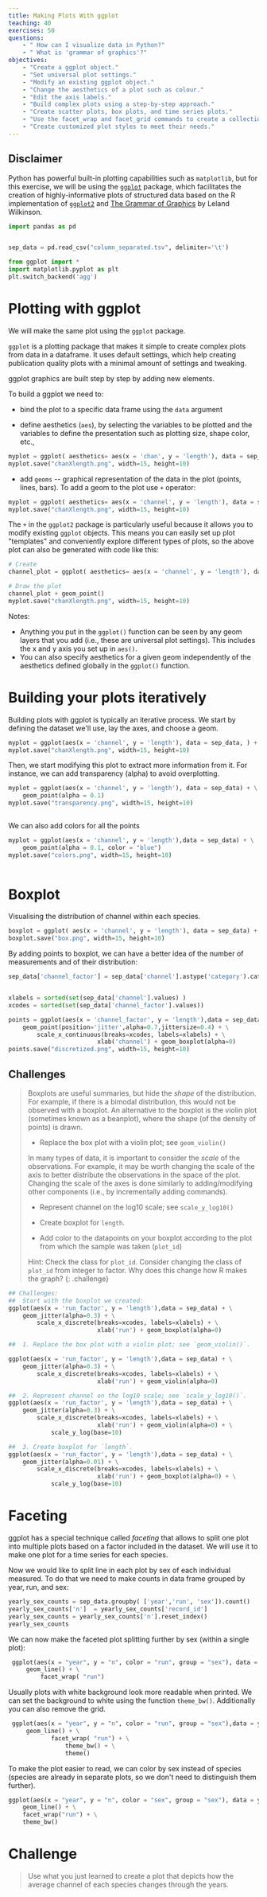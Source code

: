 ```yaml
---
title: Making Plots With ggplot
teaching: 40
exercises: 50
questions:
    - " How can I visualize data in Python?"
    - " What is 'grammar of graphics'?"
objectives:
    - "Create a ggplot object."
    - "Set universal plot settings."
    - "Modify an existing ggplot object."
    - "Change the aesthetics of a plot such as colour."
    - "Edit the axis labels."
    - "Build complex plots using a step-by-step approach."
    - "Create scatter plots, box plots, and time series plots."
    - "Use the facet_wrap and facet_grid commands to create a collection of plots splitting the data by a factor variable."
    - "Create customized plot styles to meet their needs."
---
```


## Disclaimer ##
 Python has powerful built-in plotting capabilities such as `matplotlib`, but for this exercise, we will be using the [`ggplot`](http://ggplot.yhathq.com/) package, which facilitates the creation of highly-informative plots of structured data based on the R implementation of [`ggplot2`](http://ggplot2.org/) and [The Grammar of Graphics](http://link.springer.com/book/10.1007%2F0-387-28695-0) by Leland Wilkinson.




```python
import pandas as pd


sep_data = pd.read_csv("column_separated.tsv", delimiter='\t')

from ggplot import *
import matplotlib.pyplot as plt
plt.switch_backend('agg')
```


# Plotting with ggplot

We will make the same plot using the `ggplot` package.

`ggplot` is a plotting package that makes it simple to create complex plots
from data in a dataframe. It uses default settings, which help creating
publication quality plots with a minimal amount of settings and tweaking.

ggplot graphics are built step by step by adding new elements.

To build a ggplot we need to:

- bind the plot to a specific data frame using the `data` argument




- define aesthetics (`aes`), by selecting the variables to be plotted and the variables to define the presentation
     such as plotting size, shape color, etc.,




```python
myplot = ggplot( aesthetics= aes(x = 'chan', y = 'length'), data = sep_data )
myplot.save("chanXlength.png", width=15, height=10)
```


- add `geoms` -- graphical representation of the data in the plot (points,
     lines, bars). To add a geom to the plot use `+` operator:




```python
myplot = ggplot( aesthetics= aes(x = 'channel', y = 'length'), data = sep_data ) + geom_point()
myplot.save("chanXlength.png", width=15, height=10)
```


The `+` in the `ggplot2` package is particularly useful because it allows you
to modify existing `ggplot` objects. This means you can easily set up plot
"templates" and conveniently explore different types of plots, so the above
plot can also be generated with code like this:




```python
# Create
channel_plot = ggplot( aesthetics= aes(x = 'channel', y = 'length'), data = sep_data ), data = sep_data)

# Draw the plot
channel_plot + geom_point()
myplot.save("chanXlength.png", width=15, height=10)

```


Notes:

- Anything you put in the `ggplot()` function can be seen by any geom layers
  that you add (i.e., these are universal plot settings). This includes the x and
  y axis you set up in `aes()`.
- You can also specify aesthetics for a given geom independently of the
  aesthetics defined globally in the `ggplot()` function.


# Building your plots iteratively

Building plots with ggplot is typically an iterative process. We start by
defining the dataset we'll use, lay the axes, and choose a geom.




```python
myplot = ggplot(aes(x = 'channel', y = 'length'), data = sep_data, ) + geom_point()
myplot.save("chanXlength.png", width=15, height=10)

```


Then, we start modifying this plot to extract more information from it. For
instance, we can add transparency (alpha) to avoid overplotting.




```python
myplot = ggplot(aes(x = 'channel', y = 'length'), data = sep_data) + \
    geom_point(alpha = 0.1)
myplot.save("transparency.png", width=15, height=10)
   
```


We can also add colors for all the points




```python
myplot = ggplot(aes(x = 'channel', y = 'length'),data = sep_data) + \
    geom_point(alpha = 0.1, color = "blue")
myplot.save("colors.png", width=15, height=10)
    
```


# Boxplot

Visualising the distribution of channel within each species.




```python
boxplot = ggplot( aes(x = 'channel', y = 'length'), data = sep_data) + geom_boxplot()
boxplot.save("box.png", width=15, height=10)

```


By adding points to boxplot, we can have a better idea of the number of
measurements and of their distribution:


```python
sep_data['channel_factor'] = sep_data['channel'].astype('category').cat.codes


xlabels = sorted(set(sep_data['channel'].values) )
xcodes = sorted(set(sep_data['channel_factor'].values))

points = ggplot(aes(x = 'channel_factor', y = 'length'),data = sep_data) + \
    geom_point(position='jitter',alpha=0.7,jittersize=0.4) + \
        scale_x_continuous(breaks=xcodes, labels=xlabels) + \
                         xlab('channel') + geom_boxplot(alpha=0)
points.save("discretized.png", width=15, height=10)

```


## Challenges

> Boxplots are useful summaries, but hide the *shape* of the distribution. For
> example, if there is a bimodal distribution, this would not be observed with a
> boxplot. An alternative to the boxplot is the violin plot (sometimes known as a
> beanplot), where the shape (of the density of points) is drawn.
>
> - Replace the box plot with a violin plot; see `geom_violin()`
>
> In many types of data, it is important to consider the *scale* of the
> observations.  For example, it may be worth changing the scale of the axis to
> better distribute the observations in the space of the plot.  Changing the scale
> of the axes is done similarly to adding/modifying other components (i.e., by
> incrementally adding commands).
>
> - Represent channel on the log10 scale; see `scale_y_log10()`
>
> - Create boxplot for `length`.
>
> - Add color to the datapoints on your boxplot according to the plot from which
>   the sample was taken (`plot_id`)
>
> Hint: Check the class for `plot_id`. Consider changing the class of `plot_id`
> from integer to factor. Why does this change how R makes the graph?
{: .challenge}





```python
## Challenges:
##  Start with the boxplot we created:
ggplot(aes(x = 'run_factor', y = 'length'),data = sep_data) + \
    geom_jitter(alpha=0.3) + \
        scale_x_discrete(breaks=xcodes, labels=xlabels) + \
                         xlab('run') + geom_boxplot(alpha=0)
```


```python
##  1. Replace the box plot with a violin plot; see `geom_violin()`.

ggplot(aes(x = 'run_factor', y = 'length'),data = sep_data) + \
    geom_jitter(alpha=0.3) + \
        scale_x_discrete(breaks=xcodes, labels=xlabels) + \
                         xlab('run') + geom_violin(alpha=0)
```


```python
##  2. Represent channel on the log10 scale; see `scale_y_log10()`.
ggplot(aes(x = 'run_factor', y = 'length'),data = sep_data) + \
    geom_jitter(alpha=0.3) + \
        scale_x_discrete(breaks=xcodes, labels=xlabels) + \
                         xlab('run') + geom_violin(alpha=0) + \
            scale_y_log(base=10)
```


```python
##  3. Create boxplot for `length`.
ggplot(aes(x = 'run_factor', y = 'length'),data = sep_data) + \
    geom_jitter(alpha=0.01) + \
        scale_x_discrete(breaks=xcodes, labels=xlabels) + \
                         xlab('run') + geom_boxplot(alpha=0) + \
            scale_y_log(base=10)

```

# Faceting

ggplot has a special technique called *faceting* that allows to split one plot
into multiple plots based on a factor included in the dataset. We will use it to
make one plot for a time series for each species.




Now we would like to split line in each plot by sex of each individual
measured. To do that we need to make counts in data frame grouped by year,
run, and sex:




```python
yearly_sex_counts = sep_data.groupby( ['year','run', 'sex']).count()
yearly_sex_counts['n']  = yearly_sex_counts['record_id']
yearly_sex_counts = yearly_sex_counts['n'].reset_index()
yearly_sex_counts
```


We can now make the faceted plot splitting further by sex (within a single plot):




```python
 ggplot(aes(x = "year", y = "n", color = "run", group = "sex"), data = yearly_sex_counts, ) + \
     geom_line() + \
         facet_wrap( "run")
```


Usually plots with white background look more readable when printed.  We can set
the background to white using the function `theme_bw()`. Additionally you can also remove
the grid.




```python
 ggplot(aes(x = "year", y = "n", color = "run", group = "sex"),data = yearly_sex_counts ) + \
     geom_line() + \
            facet_wrap( "run") + \
                theme_bw() + \
                theme()
```


To make the plot easier to read, we can color by sex instead of species (species
are already in separate plots, so we don't need to distinguish them further).




```python
ggplot(aes(x = "year", y = "n", color = "sex", group = "sex"), data = yearly_sex_counts) + \
    geom_line() + \
    facet_wrap("run") + \
    theme_bw()
```



# Challenge

> Use what you just learned to create a plot that depicts how the average channel
> of each species changes through the years.

<!-- Answer



```python
yearly_channel = sep_data[["year", "run","channel"]].groupby(["year", "run"]).mean().reset_index()
yearly_channel.columns =   ["year", "run","avg_channel"]  
yearly_channel
```


```python
ggplot( aes(x="year", y="avg_channel", color = "run", group = "run"),data = yearly_channel) + \
    geom_line() + \
    facet_wrap("run") + \
    theme_bw()
```


```python
## Plotting time series challenge:
##  Use what you just learned to create a plot that depicts how the
##  average channel of each species changes through the years.

```


The `facet_wrap` geometry extracts plots into an arbitrary number of dimensions
to allow them to cleanly fit on one page. On the other hand, the `facet_grid`
geometry allows you to explicitly specify how you want your plots to be
arranged via formula notation (`rows ~ columns`; a `.` can be used as
a placeholder that indicates only one row or column).

Let's modify the previous plot to compare how the channels of male and females
has changed through time.




```python
## One column, facet by rows
yearly_sex_channel = sep_data[
    ['year','sex','run','channel']].groupby(
    ["year", "sex", "run"]).mean().reset_index()
yearly_sex_channel.columns = ['year','sex','run','avg_channel']
yearly_sex_channel
```


```python
ggplot( aes(x="year", y="avg_channel", color = "run", group = "run"),data = yearly_sex_channel) + \
    geom_line() + \
    facet_grid("sex")
```


```python
# One row, facet by column
ggplot( aes(x="year", y="avg_channel", color = "run", group = "run"),data = yearly_sex_channel) + \
    geom_line() + \
    facet_grid(None, "sex")
```


# Customization

Take a look at the ggplot2 cheat sheet
(https://www.rstudio.com/wp-content/uploads/2015/08/ggplot2-cheatsheet.pdf), and
think of ways to improve the plot. You can write down some of your ideas as
comments in the Etherpad.

Now, let's change names of axes to something more informative than 'year'
and 'n' and add a title to this figure:




```python
ggplot( aes(x = "year", y = "n", color = "sex", group = "sex"),data = yearly_sex_counts) + \
    geom_line() + \
    facet_wrap( "run" ) + \
    labs(title = 'Observed species in time',
         x = 'Year of observation',
         y = 'Number of species') + \
    theme_bw()
```


The axes have more informative names, but their readability can be improved by
increasing the font size. While we are at it, we'll also change the font family:




```python
ggplot( aes(x = "year", y = "n", color = "sex", group = "sex"),data = yearly_sex_counts) + \
    geom_line() + \
    facet_wrap( "run" ) + \
    theme_bw() + \
    theme(axis_title_x = element_text(size=16, family="Arial"),
         axis_title_y = element_text(size=16, family="Arial")) + \
    labs(title = 'Observed species in time',
        x = 'Year of observation',
        y = 'Number of species')
```


After our manipulations we notice that the values on the x-axis are still not
properly readable. Let's change the orientation of the labels and adjust them
vertically and horizontally so they don't overlap. You can use a 90 degree
angle, or experiment to find the appropriate angle for diagonally oriented
labels.




```python
ggplot( aes(x = "year", y = "n", color = "sex", group = "sex"),data = yearly_sex_counts) + \
    geom_line() + \
    facet_wrap( "run" ) + \
    labs(title = 'Observed species in time',
        x = 'Year of observation',
        y = 'Number of species') + \
    theme_bw() + \
    theme(axis_text_x = element_text(color="grey", size=10, angle=90, hjust=.5, vjust=.5),
          axis_text_y = element_text(color="grey", size=10, hjust=0),
         )
```


If you like the changes you created to the default theme, you can save them as
an object to easily apply them to other plots you may create:





```python
arial_grey_theme = theme(axis_text_x = element_text(color="grey", size=10, angle=90, hjust=.5, vjust=.5),
                          axis_text_y = element_text(color="grey", size=10))
ggplot(sep_data, aes(x = 'run', y = 'length')) + \
    geom_boxplot() + \
    arial_grey_theme
```


With all of this information in hand, please take another five minutes to either
improve one of the plots generated in this exercise or create a beautiful graph
of your own. Use the RStudio ggplot2 cheat sheet, which we linked earlier for
inspiration.

Here are some ideas:

* See if you can change thickness of the lines.
* Can you find a way to change the name of the legend? What about its labels?
* Use a different color palette (see http://www.cookbook-r.com/Graphs/Colors_(ggplot2)/)

After creating your plot, you can save it to a file in your favourite format.
You can easily change the dimension (and its resolution) of your plot by
adjusting the appropriate arguments (`width`, `height` and `dpi`):




```python
my_plot =  ggplot(yearly_sex_counts, aes(x = "year", y = "n", color = "sex", group = "sex"))
my_plot += geom_line()
my_plot += facet_wrap("run")
my_plot += labs(title = 'Observed species in time',
                x = 'Year of observation',
                y = 'Number of species')
my_plot += theme_bw()
my_plot += theme(axis_text_x = element_text(color="grey", size=10, angle=90, hjust=.5, vjust=.5),
                        axis_text_y = element_text(color="grey", size=10))
my_plot.save("name_of_file.png", width=15, height=10)
```


```python
## Final plotting challenge:
##  With all of this information in hand, please take another five
##  minutes to either improve one of the plots generated in this
##  exercise or create a beautiful graph of your own. Use the RStudio
##  ggplot2 cheat sheet for inspiration:
##  https://www.rstudio.com/wp-content/uploads/2015/08/ggplot2-cheatsheet.pdf

```
